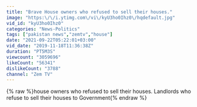 ```yaml
---
title: "Brave House owners who refused to sell their houses."
image: "https:\/\/i.ytimg.com\/vi\/kyU3ho0Ihz0\/hqdefault.jpg"
vid_id: "kyU3ho0Ihz0"
categories: "News-Politics"
tags: ["pakistan news","zemtv","house"]
date: "2021-09-22T05:22:01+03:00"
vid_date: "2019-11-18T11:36:38Z"
duration: "PT5M3S"
viewcount: "3059696"
likeCount: "56341"
dislikeCount: "3788"
channel: "Zem TV"
---
```

{% raw %}house owners who refused to sell their houses. Landlords who refuse to sell their houses to Government{% endraw %}
